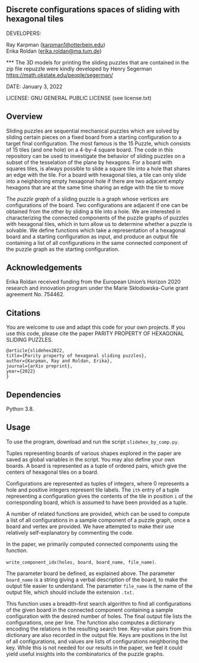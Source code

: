## Discrete configurations spaces of sliding with hexagonal tiles

DEVELOPERS:

Ray Karpman (karpman1@otterbein.edu)  
Erika Roldan (erika.roldan@ma.tum.de)


*** The 3D models for printing the sliding puzzles that are contained in the zip file repuzzle were kindly developed by Henry Segerman https://math.okstate.edu/people/segerman/

DATE: January 3, 2022

LICENSE: GNU GENERAL PUBLIC LICENSE (see license.txt)

## Overview

Sliding puzzles are sequential mechanical puzzles which are solved by sliding certain pieces on a fixed board from a starting configuration to a target final configuration. The most famous is the 15 Puzzle, which consists of 15 tiles (and one hole) on a 4-by-4 square board. The code in this repository can be used to investigate the behavior of sliding puzzles on a subset of the tesselation of the plane by hexagons. For a board with squares tiles, is always possible to slide a square tile into a hole that shares an edge with the tile. For a board with hexagonal tiles, a tile can only slide into a neighboring empty hexagonal hole if  there are two adjacent empty hexagons that are at the same time sharing an edge with the tile to move

The *puzzle graph* of a sliding puzzle is a graph whose vertices are configurations of the board. Two configurations are adjacent if one can be obtained from the other by sliding a tile into a hole. We are interested in characterizing the connected components of the puzzle graphs of puzzles with hexagonal tiles, which in turn allow us to determine whether a puzzle is solvable. We define functions which take a representation of a hexagonal board and a starting configuration as input, and produce an output file containing a list of all configurations in the same connected component of the puzzle graph as the starting configuration.

## Acknowledgements

Erika Roldan received funding from the European Union’s Horizon 2020 
research and innovation program under the Marie Skłodowska-Curie grant agreement No. 754462.

## Citations

You are welcome to use and adapt this code for your own projects. If you use this code, 
please cite the paper PARITY PROPERTY OF HEXAGONAL SLIDING PUZZLES. 

```
@article{slidehex2022,
title={Parity property of hexagonal sliding puzzles},
author={Karpman, Ray and Roldan, Erika},
journal={arXiv preprint},
year={2022}
}
```

## Dependencies

Python 3.8.

## Usage 

To use the program, download and run the script `slidehex_by_comp.py`. 

Tuples representing boards of various shapes explored in the paper
are saved as global variables in the script. You may also define your own boards.
A board is represented as a tuple of ordered pairs, 
which give the centers of hexagonal tiles on a board. 

Configurations are represented as tuples of integers, where 0 represents a hole
and positive integers represent tile labels. The `ith` entry of a tuple representing
a configuration gives the contents of the tile in position `i` of the corresponding board,
which is assumed to have been provided as a tuple. 

A number of related functions are provided, which can be used to compute a list
of all configurations in a sample component of a puzzle graph, once a board and vertex are provided.
We have attempted to make their use relatively self-explanatory by commenting the code.

In the paper, we primarily computed connected components using the function.

`write_component_idx(holes, board, board_name, file_name)`.

The parameter board be defined, as explained above. The parameter `board_name` is
a string giving a verbal description of the board, to make the output file 
easier to understand. The parameter `file_name` is the name of the output file, which should include
the extension `.txt.`

This function uses a breadth-first search algorithm to find all configurations of the given board
in the connected component containing a sample configuration with the 
desired number of holes. The final output file lists the configurations, one per line. The function also computes a 
dictionary encoding the relations in the resulting search tree. Key-value pairs from this dictionary
are also recorded in the output file. Keys are positions in the 
list of all configurations, and values are lists of configurations neighboring the key. 
While this is not needed for our results in the paper, we feel it could yield useful insights
into the combinatorics of the puzzle graphs.
